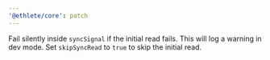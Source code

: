 ```yaml
---
'@ethlete/core': patch
---
```


Fail silently inside `syncSignal` if the initial read fails. This will log a warning in dev mode. Set `skipSyncRead` to `true` to skip the initial read.
